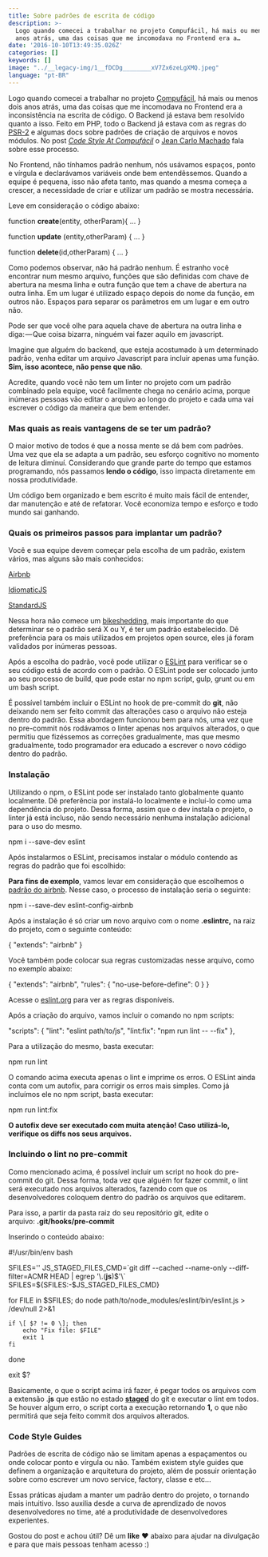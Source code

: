 ```yaml
---
title: Sobre padrões de escrita de código
description: >-
  Logo quando comecei a trabalhar no projeto Compufácil, há mais ou menos dois
  anos atrás, uma das coisas que me incomodava no Frontend era a…
date: '2016-10-10T13:49:35.026Z'
categories: []
keywords: []
image: "../__legacy-img/1__fDCDg________xV7Zx6zeLgXMQ.jpeg"
language: "pt-BR"
---
```


Logo quando comecei a trabalhar no projeto [Compufácil](http://compufacil.com.br/), há mais ou menos dois anos atrás, uma das coisas que me incomodava no Frontend era a inconsistência na escrita de código. O Backend já estava bem resolvido quanto a isso. Feito em PHP, todo o Backend já estava com as regras do [PSR-2](http://www.php-fig.org/psr/psr-2/) e algumas docs sobre padrões de criação de arquivos e novos módulos. No post [_Code Style At Compufácil_](https://techblog.compufacil.com.br/code-style-on-compuf%C3%A1cil-a0958ecbe112#.b4qu6329o) o [Jean Carlo Machado](https://medium.com/u/5fef03f5a76c) fala sobre esse processo.

No Frontend, não tínhamos padrão nenhum, nós usávamos espaços, ponto e vírgula e declarávamos variáveis onde bem entendêssemos. Quando a equipe é pequena, isso não afeta tanto, mas quando a mesma começa a crescer, a necessidade de criar e utilizar um padrão se mostra necessária.

Leve em consideração o código abaixo:

function **create**(entity, otherParam){
 ...
}

function **update** (entity,otherParam)
{
 ...
}

function **delete**(id,otherParam) {
...
}

Como podemos observar, não há padrão nenhum. É estranho você encontrar num mesmo arquivo, funções que são definidas com chave de abertura na mesma linha e outra função que tem a chave de abertura na outra linha. Em um lugar é utilizado espaço depois do nome da função, em outros não. Espaços para separar os parâmetros em um lugar e em outro não.

Pode ser que você olhe para aquela chave de abertura na outra linha e diga: — Que coisa bizarra, ninguém vai fazer aquilo em javascript.

Imagine que alguém do backend, que esteja acostumado à um determinado padrão, venha editar um arquivo Javascript para incluir apenas uma função. **Sim, isso acontece, não pense que não**.

Acredite, quando você não tem um linter no projeto com um padrão combinado pela equipe, você facilmente chega no cenário acima, porque inúmeras pessoas vão editar o arquivo ao longo do projeto e cada uma vai escrever o código da maneira que bem entender.

### Mas quais as reais vantagens de se ter um padrão?

O maior motivo de todos é que a nossa mente se dá bem com padrões. Uma vez que ela se adapta a um padrão, seu esforço cognitivo no momento de leitura diminuí. Considerando que grande parte do tempo que estamos programando, nós passamos **lendo o código**, isso impacta diretamente em nossa produtividade.

Um código bem organizado e bem escrito é muito mais fácil de entender, dar manutenção e até de refatorar. Você economiza tempo e esforço e todo mundo sai ganhando.

### Quais os primeiros passos para implantar um padrão?

Você e sua equipe devem começar pela escolha de um padrão, existem vários, mas alguns são mais conhecidos:

[Airbnb](https://github.com/airbnb/javascript)

[IdiomaticJS](https://github.com/rwaldron/idiomatic.js/)

[StandardJS](https://github.com/feross/standard)

Nessa hora não comece um [bikeshedding](https://en.wiktionary.org/wiki/bikeshedding), mais importante do que determinar se o padrão será X ou Y, é ter um padrão estabelecido. Dê preferência para os mais utilizados em projetos open source, eles já foram validados por inúmeras pessoas.

Após a escolha do padrão, você pode utilizar o [ESLint](http://eslint.org/) para verificar se o seu código está de acordo com o padrão. O ESLint pode ser colocado junto ao seu processo de build, que pode estar no npm script, gulp, grunt ou em um bash script.

É possível também incluir o ESLint no hook de pre-commit do **git**, não deixando nem ser feito commit das alterações caso o arquivo não esteja dentro do padrão. Essa abordagem funcionou bem para nós, uma vez que no pre-commit nós rodávamos o linter apenas nos arquivos alterados, o que permitiu que fizéssemos as correções gradualmente, mas que mesmo gradualmente, todo programador era educado a escrever o novo código dentro do padrão.

### Instalação

Utilizando o npm, o ESLint pode ser instalado tanto globalmente quanto localmente. Dê preferência por instalá-lo localmente e incluí-lo como uma dependência do projeto. Dessa forma, assim que o dev instala o projeto, o linter já está incluso, não sendo necessário nenhuma instalação adicional para o uso do mesmo.

npm i --save-dev eslint

Após instalarmos o ESLint, precisamos instalar o módulo contendo as regras do padrão que foi escolhido:

**Para fins de exemplo**, vamos levar em consideração que escolhemos o [padrão do airbnb](https://github.com/airbnb/javascript). Nesse caso, o processo de instalação seria o seguinte:

npm i --save-dev eslint-config-airbnb

Após a instalação é só criar um novo arquivo com o nome **.eslintrc,** na raiz do projeto, com o seguinte conteúdo:

{
  "extends": "airbnb"
}

Você também pode colocar sua regras customizadas nesse arquivo, como no exemplo abaixo:

{
  "extends": "airbnb",
  "rules": {
    "no-use-before-define": 0
  }
}

Acesse o [eslint.org](http://eslint.org/docs/rules/) para ver as regras disponíveis.

Após a criação do arquivo, vamos incluir o comando no npm scripts:

"scripts": {
  "lint": "eslint path/to/js",
  "lint:fix": "npm run lint -- --fix"
},

Para a utilização do mesmo, basta executar:

npm run lint

O comando acima executa apenas o lint e imprime os erros. O ESLint ainda conta com um autofix, para corrigir os erros mais simples. Como já incluímos ele no npm script, basta executar:

npm run lint:fix

**O autofix deve ser executado com muita atenção! Caso utilizá-lo, verifique os diffs nos seus arquivos.**

### Incluindo o lint no pre-commit

Como mencionado acima, é possível incluir um script no hook do pre-commit do git. Dessa forma, toda vez que alguém for fazer commit, o lint será executado nos arquivos alterados, fazendo com que os desenvolvedores coloquem dentro do padrão os arquivos que editarem.

Para isso, a partir da pasta raiz do seu repositório git, edite o arquivo: **.git/hooks/pre-commit**

Inserindo o conteúdo abaixo:

#!/usr/bin/env bash

SFILES='' JS\_STAGED\_FILES\_CMD=\`git diff --cached --name-only --diff-filter=ACMR HEAD | egrep '\\.(**js**)$'\`
SFILES=${SFILES:-$JS\_STAGED\_FILES\_CMD}

for FILE in $SFILES; do
    node path/to/node\_modules/eslint/bin/eslint.js > /dev/null 2>&1

    if \[ $? != 0 \]; then
        echo "Fix file: $FILE"
        exit 1
    fi
done

exit $?

Basicamente, o que o script acima irá fazer, é pegar todos os arquivos com a extensão .**js** que estão no estado [**staged**](https://git-scm.com/book/en/v2/Getting-Started-Git-Basics#The-Three-States)  do git e executar o lint em todos. Se houver algum erro, o script corta a execução retornando **1,** o que não permitirá que seja feito commit dos arquivos alterados.

### Code Style Guides

Padrões de escrita de código não se limitam apenas a espaçamentos ou onde colocar ponto e vírgula  ou não. Também existem style guides que definem a organização e arquitetura do projeto, além de possuir orientação sobre como escrever um novo service, factory, classe e etc...

Essas práticas ajudam a manter um padrão dentro do projeto, o tornando mais intuitivo. Isso auxilia desde a curva de aprendizado de novos desenvolvedores no time, até a produtividade de desenvolvedores experientes.

Gostou do post e achou útil? Dê um **like** ❤️ abaixo para ajudar na divulgação e para que mais pessoas tenham acesso :)

